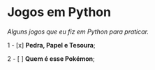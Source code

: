 # Jogos em Python

*Alguns jogos que eu fiz em Python para praticar.*

1 - [x] **Pedra, Papel e Tesoura**;

2 - [ ] **Quem é esse Pokémon**;
